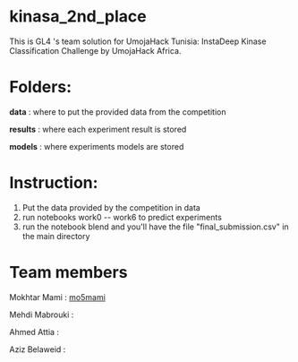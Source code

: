 # kinasa_2nd_place
This is GL4 's team solution for UmojaHack Tunisia: InstaDeep Kinase Classification Challenge by UmojaHack Africa.

# Folders:
**data** : where to put the provided data from the competition

**results** : where each experiment result is stored

**models** : where experiments models are stored

# Instruction:
1. Put the data provided by the competition in data
2. run notebooks work0 -- work6 to predict experiments
3. run the notebook blend and you'll have the file "final_submission.csv" in the main directory

# Team members
Mokhtar Mami : [mo5mami](https://github.com/Mo5mami)

Mehdi Mabrouki :

Ahmed Attia : 

Aziz Belaweid : 


